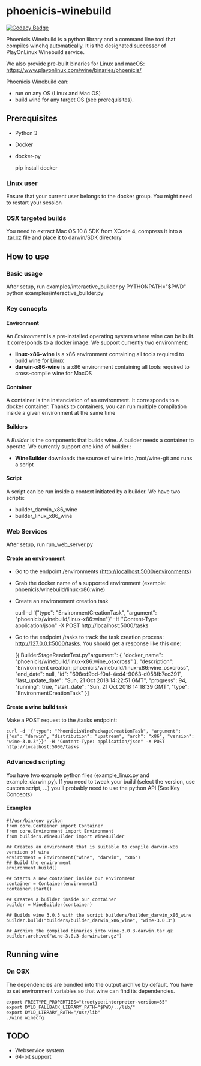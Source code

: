 # phoenicis-winebuild

[![Codacy Badge](https://api.codacy.com/project/badge/Grade/5a2ba048397a4c3dac18682b6045b9c6)](https://app.codacy.com/app/PhoenicisOrg/phoenicis-winebuild?utm_source=github.com&utm_medium=referral&utm_content=PhoenicisOrg/phoenicis-winebuild&utm_campaign=Badge_Grade_Dashboard)

Phoenicis Winebuild is a python library and a command line tool that compiles winehq automatically. It is the designated successor of PlayOnLinux Winebuild service.

We also provide pre-built binaries for Linux and macOS: https://www.playonlinux.com/wine/binaries/phoenicis/

Phoenicis Winebuild can:

-   run on any OS (Linux and Mac OS)
-   build wine for any target OS (see prerequisites).

## Prerequisites

-   Python 3
-   Docker
-   docker-py


    pip install docker

### Linux user

Ensure that your current user belongs to the docker group. You might need to restart your session

### OSX targeted builds

You need to extract Mac OS 10.8 SDK from XCode 4, compress it into a .tar.xz file and place it to darwin/SDK directory  

## How to use

### Basic usage

After setup, run examples/interactive_builder.py
   PYTHONPATH="$PWD" python examples/interactive_builder.py  

### Key concepts

#### Environment

An _Environment_ is a pre-installed operating system where wine can be built. It corresponds to a docker image. We support currently two environment:

-   **linux-x86-wine** is a x86 environment containing all tools required to build wine for Linux
-   **darwin-x86-wine** is a x86 environment containing all tools required to cross-compile wine for MacOS

#### Container

A container is the instanciation of an environment. It corresponds to a docker container. Thanks to containers, you can run multiple compilation inside a given environment at the same time

#### Builders

A _Builder_ is the components that builds wine. A builder needs a container to operate. We currently support one kind of builder :

-   **WineBuilder** downloads the source of wine into /root/wine-git and runs a script

#### Script

A script can be run inside a context initiated by a builder. We have two scripts:

-   builder_darwin_x86_wine
-   builder_linux_x86_wine

### Web Services

After setup, run run_web_server.py

#### Create an environment

-   Go to the endpoint /environments (<http://localhost:5000/environments>)
-   Grab the docker name of a supported environment (exemple: phoenicis/winebuild/linux-x86:wine)
-   Create an environement creation task


     curl -d '{"type": "EnvironmentCreationTask", "argument": "phoenicis/winebuild/linux-x86:wine"}' -H "Content-Type: application/json" -X POST http://localhost:5000/tasks

-   Go to the endpoint /tasks to track the task creation process: <http://127.0.0.1:5000/tasks>. You should get a response like this one:


    [{
      BuilderStageReaderTest.py"argument": {
        "docker_name": "phoenicis/winebuild/linux-x86:wine_osxcross"
      },
      "description": "Environment creation: phoenicis/winebuild/linux-x86:wine_osxcross",
      "end_date": null,
      "id": "698ed9bd-f0af-4ed4-9063-d058fb7ec391",
      "last_update_date": "Sun, 21 Oct 2018 14:22:51 GMT",
      "progress": 94,
      "running": true,
      "start_date": "Sun, 21 Oct 2018 14:18:39 GMT",
      "type": "EnvironmentCreationTask"
    }]

#### Create a wine build task

Make a POST request to the /tasks endpoint:

    curl -d '{"type": "PhoenicisWinePackageCreationTask", "argument": {"os": "darwin", "distribution": "upstream", "arch": "x86", "version": "wine-3.0.3"}}' -H "Content-Type: application/json" -X POST http://localhost:5000/tasks

### Advanced scripting

You have two example python files (example_linux.py and example_darwin.py). If you need to tweak your build (select the version, use custom script, ...) you'll probably need to use the python API (See Key Concepts)

#### Examples

    #!/usr/bin/env python
    from core.Container import Container
    from core.Environment import Environment
    from builders.WineBuilder import WineBuilder

    ## Creates an environment that is suitable to compile darwin-x86 versiuon of wine
    environment = Environment("wine", "darwin", "x86")
    ## Build the environment
    environment.build()

    ## Starts a new container inside our environment
    container = Container(environment)
    container.start()

    ## Creates a builder inside our container
    builder = WineBuilder(container)

    ## Builds wine 3.0.3 with the script builders/builder_darwin_x86_wine
    builder.build("builders/builder_darwin_x86_wine", "wine-3.0.3")

    ## Archive the compiled binaries into wine-3.0.3-darwin.tar.gz
    builder.archive("wine-3.0.3-darwin.tar.gz")

## Running wine

### On OSX

The dependencies are bundled into the output archive by default.
You have to set environment variables so that wine can find its dependencies.

    export FREETYPE_PROPERTIES="truetype:interpreter-version=35"
    export DYLD_FALLBACK_LIBRARY_PATH="$PWD/../lib/"
    export DYLD_LIBRARY_PATH="/usr/lib"
    ./wine winecfg

## TODO

-   Webservice system
-   64-bit support
